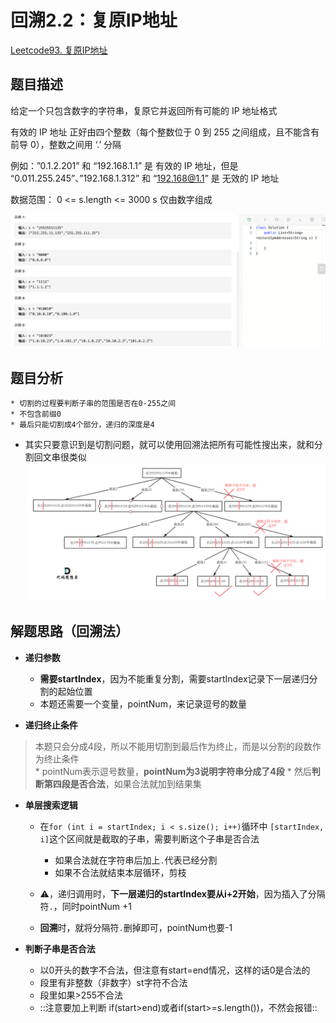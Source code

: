 # 回溯2.2：复原IP地址

[Leetcode93. 复原IP地址](https://leetcode-cn.com/problems/restore-ip-addresses/)

## 题目描述
给定一个只包含数字的字符串，复原它并返回所有可能的 IP 地址格式

有效的 IP 地址 正好由四个整数（每个整数位于 0 到 255 之间组成，且不能含有前导 0），整数之间用 ‘.’ 分隔

例如：”0.1.2.201” 和 “192.168.1.1” 是 有效的 IP 地址，但是 “0.011.255.245”、”192.168.1.312” 和 “192.168@1.1” 是 无效的 IP 地址

数据范围：
	0 <= s.length <= 3000
	s 仅由数字组成

![](%E5%9B%9E%E6%BA%AF2.2%EF%BC%9A%E5%A4%8D%E5%8E%9FIP%E5%9C%B0%E5%9D%80/%E6%88%AA%E5%B1%8F2021-03-29%2013.21.50.png)

## 题目分析
	* 切割的过程要判断子串的范围是否在0-255之间
	* 不包含前缀0
	* 最后只能切割成4个部分，递归的深度是4

* 其实只要意识到是切割问题，就可以使用回溯法把所有可能性搜出来，就和分割回文串很类似
![](%E5%9B%9E%E6%BA%AF2.2%EF%BC%9A%E5%A4%8D%E5%8E%9FIP%E5%9C%B0%E5%9D%80/638751F6-9DBB-4A63-BE67-E497B79E973E.png)

## 解题思路（回溯法）
* **递归参数**
	* **需要startIndex**，因为不能重复分割，需要startIndex记录下一层递归分割的起始位置
	* 本题还需要一个变量，pointNum，来记录逗号的数量

* **递归终止条件**
> 	本题只会分成4段，所以不能用切割到最后作为终止，而是以分割的段数作为终止条件  
	* pointNum表示逗号数量，**pointNum为3说明字符串分成了4段**
	* 然后**判断第四段是否合法**，如果合法就加到结果集

* **单层搜索逻辑**
	* 在`for (int i = startIndex; i < s.size(); i++)`循环中 `[startIndex, i]`这个区间就是截取的子串，需要判断这个子串是否合法
		* 如果合法就在字符串后加上`.`代表已经分割
		* 如果不合法就结束本层循环，剪枝

	* ⚠️，递归调用时，**下一层递归的startIndex要从i+2开始**，因为插入了分隔符`.`，同时pointNum +1
	* **回溯**时，就将分隔符`.`删掉即可，pointNum也要-1

* **判断子串是否合法**
	* 以0开头的数字不合法，但注意有start=end情况，这样的话0是合法的
	* 段里有非整数（非数字）st字符不合法
	* 段里如果>255不合法
	* ::注意要加上判断 if(start>end)或者if(start>=s.length())，不然会报错::






